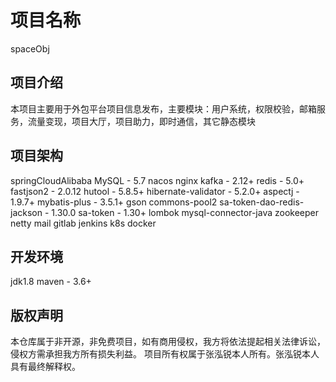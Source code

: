 # 项目名称
spaceObj

## 项目介绍
本项目主要用于外包平台项目信息发布，主要模块：用户系统，权限校验，邮箱服务，流量变现，项目大厅，项目助力，即时通信，其它静态模块

## 项目架构
springCloudAlibaba
MySQL - 5.7
nacos
nginx
kafka - 2.12+
redis - 5.0+
fastjson2 - 2.0.12
hutool - 5.8.5+
hibernate-validator - 5.2.0+
aspectj - 1.9.7+
mybatis-plus - 3.5.1+
gson
commons-pool2
sa-token-dao-redis-jackson - 1.30.0
sa-token - 1.30+
lombok
mysql-connector-java
zookeeper
netty
mail
gitlab
jenkins
k8s
docker

## 开发环境
jdk1.8
maven - 3.6+

## 版权声明
本仓库属于非开源，非免费项目，如有商用侵权，我方将依法提起相关法律诉讼，侵权方需承担我方所有损失利益。
项目所有权属于张泓锐本人所有。张泓锐本人具有最终解释权。
